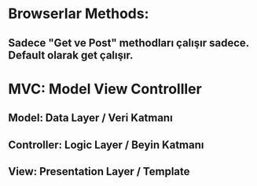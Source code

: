# Browserlar Methods:
## Sadece "Get ve Post" methodları çalışır sadece. Default olarak get çalışır.

# MVC: Model View Controlller
## Model: Data Layer / Veri Katmanı
## Controller: Logic Layer / Beyin Katmanı
## View: Presentation Layer / Template
